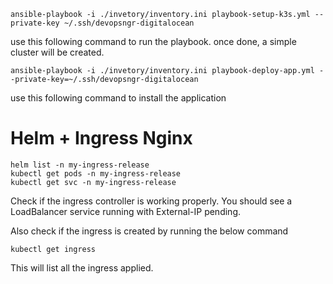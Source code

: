 

```
ansible-playbook -i ./invetory/inventory.ini playbook-setup-k3s.yml --private-key ~/.ssh/devopsngr-digitalocean
```

use this following command to run the playbook. once done, a simple cluster will be created.


```
ansible-playbook -i ./invetory/inventory.ini playbook-deploy-app.yml --private-key=~/.ssh/devopsngr-digitalocean
```

use this following command to install the application

# Helm + Ingress Nginx

```
helm list -n my-ingress-release
kubectl get pods -n my-ingress-release
kubectl get svc -n my-ingress-release
```
Check if the ingress controller is working properly. You should see a LoadBalancer service running with External-IP pending.

Also check if the ingress is created by running the below command

```
kubectl get ingress
```

This will list all the ingress applied.
